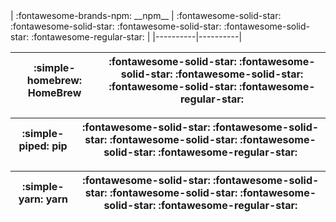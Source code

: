 <div class="grid cards" style="color: ;" markdown>
| :fontawesome-brands-npm: __npm__ | :fontawesome-solid-star:  :fontawesome-solid-star:  :fontawesome-solid-star:  :fontawesome-solid-star:  :fontawesome-regular-star: |
|----------|----------|

| :simple-homebrew: __HomeBrew__ | :fontawesome-solid-star:  :fontawesome-solid-star:  :fontawesome-solid-star:  :fontawesome-solid-star:  :fontawesome-regular-star: |
|----------|----------|

| :simple-piped: __pip__ | :fontawesome-solid-star:  :fontawesome-solid-star:  :fontawesome-solid-star:  :fontawesome-solid-star:  :fontawesome-regular-star: |
|----------|----------|

| :simple-yarn: __yarn__ | :fontawesome-solid-star:  :fontawesome-solid-star:  :fontawesome-solid-star:  :fontawesome-solid-star:  :fontawesome-regular-star:  |
|----------|----------|
</div>